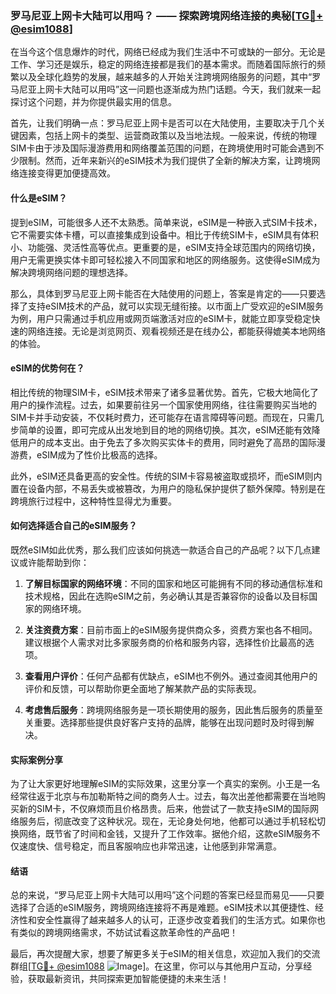 ### 罗马尼亚上网卡大陆可以用吗？ —— 探索跨境网络连接的奥秘[[TG💪+ @esim1088](https://t.me/s/esim1088)]

在当今这个信息爆炸的时代，网络已经成为我们生活中不可或缺的一部分。无论是工作、学习还是娱乐，稳定的网络连接都是我们的基本需求。而随着国际旅行的频繁以及全球化趋势的发展，越来越多的人开始关注跨境网络服务的问题，其中“罗马尼亚上网卡大陆可以用吗”这一问题也逐渐成为热门话题。今天，我们就来一起探讨这个问题，并为你提供最实用的信息。

首先，让我们明确一点：罗马尼亚上网卡是否可以在大陆使用，主要取决于几个关键因素，包括上网卡的类型、运营商政策以及当地法规。一般来说，传统的物理SIM卡由于涉及国际漫游费用和网络覆盖范围的问题，在跨境使用时可能会遇到不少限制。然而，近年来新兴的eSIM技术为我们提供了全新的解决方案，让跨境网络连接变得更加便捷高效。

#### 什么是eSIM？

提到eSIM，可能很多人还不太熟悉。简单来说，eSIM是一种嵌入式SIM卡技术，它不需要实体卡槽，可以直接集成到设备中。相比于传统SIM卡，eSIM具有体积小、功能强、灵活性高等优点。更重要的是，eSIM支持全球范围内的网络切换，用户无需更换实体卡即可轻松接入不同国家和地区的网络服务。这使得eSIM成为解决跨境网络问题的理想选择。

那么，具体到罗马尼亚上网卡能否在大陆使用的问题上，答案是肯定的——只要选择了支持eSIM技术的产品，就可以实现无缝衔接。以市面上广受欢迎的eSIM服务为例，用户只需通过手机应用或网页端激活对应的eSIM卡，就能立即享受稳定快速的网络连接。无论是浏览网页、观看视频还是在线办公，都能获得媲美本地网络的体验。

#### eSIM的优势何在？

相比传统的物理SIM卡，eSIM技术带来了诸多显著优势。首先，它极大地简化了用户的操作流程。过去，如果要前往另一个国家使用网络，往往需要购买当地的SIM卡并手动安装，不仅耗时费力，还可能存在语言障碍等问题。而现在，只需几步简单的设置，即可完成从出发地到目的地的网络切换。其次，eSIM还能有效降低用户的成本支出。由于免去了多次购买实体卡的费用，同时避免了高昂的国际漫游费，eSIM成为了性价比极高的选择。

此外，eSIM还具备更高的安全性。传统的SIM卡容易被盗取或损坏，而eSIM则内置在设备内部，不易丢失或被篡改，为用户的隐私保护提供了额外保障。特别是在跨境旅行过程中，这种特性显得尤为重要。

#### 如何选择适合自己的eSIM服务？

既然eSIM如此优秀，那么我们应该如何挑选一款适合自己的产品呢？以下几点建议或许能帮助到你：

1. **了解目标国家的网络环境**：不同的国家和地区可能拥有不同的移动通信标准和技术规格，因此在选购eSIM之前，务必确认其是否兼容你的设备以及目标国家的网络环境。

2. **关注资费方案**：目前市面上的eSIM服务提供商众多，资费方案也各不相同。建议根据个人需求对比多家服务商的价格和服务内容，选择性价比最高的选项。

3. **查看用户评价**：任何产品都有优缺点，eSIM也不例外。通过查阅其他用户的评价和反馈，可以帮助你更全面地了解某款产品的实际表现。

4. **考虑售后服务**：跨境网络服务是一项长期使用的服务，因此售后服务的质量至关重要。选择那些提供良好客户支持的品牌，能够在出现问题时及时得到解决。

#### 实际案例分享

为了让大家更好地理解eSIM的实际效果，这里分享一个真实的案例。小王是一名经常往返于北京与布加勒斯特之间的商务人士。过去，每次出差他都需要在当地购买新的SIM卡，不仅麻烦而且价格昂贵。后来，他尝试了一款支持eSIM的国际网络服务后，彻底改变了这种状况。现在，无论身处何地，他都可以通过手机轻松切换网络，既节省了时间和金钱，又提升了工作效率。据他介绍，这款eSIM服务不仅速度快、信号稳定，而且客服响应也非常迅速，让他感到非常满意。

#### 结语

总的来说，“罗马尼亚上网卡大陆可以用吗”这个问题的答案已经显而易见——只要选择了合适的eSIM服务，跨境网络连接将不再是难题。eSIM技术以其便捷性、经济性和安全性赢得了越来越多人的认可，正逐步改变着我们的生活方式。如果你也有类似的跨境网络需求，不妨试试看这款革命性的产品吧！

最后，再次提醒大家，想要了解更多关于eSIM的相关信息，欢迎加入我们的交流群组[[TG💪+ @esim1088](https://t.me/s/esim1088) ![Image](https://i.postimg.cc/4NQfJmqS/Snipaste-2025-05-13-00-14-12.png)]。在这里，你可以与其他用户互动，分享经验，获取最新资讯，共同探索更加智能便捷的未来生活！